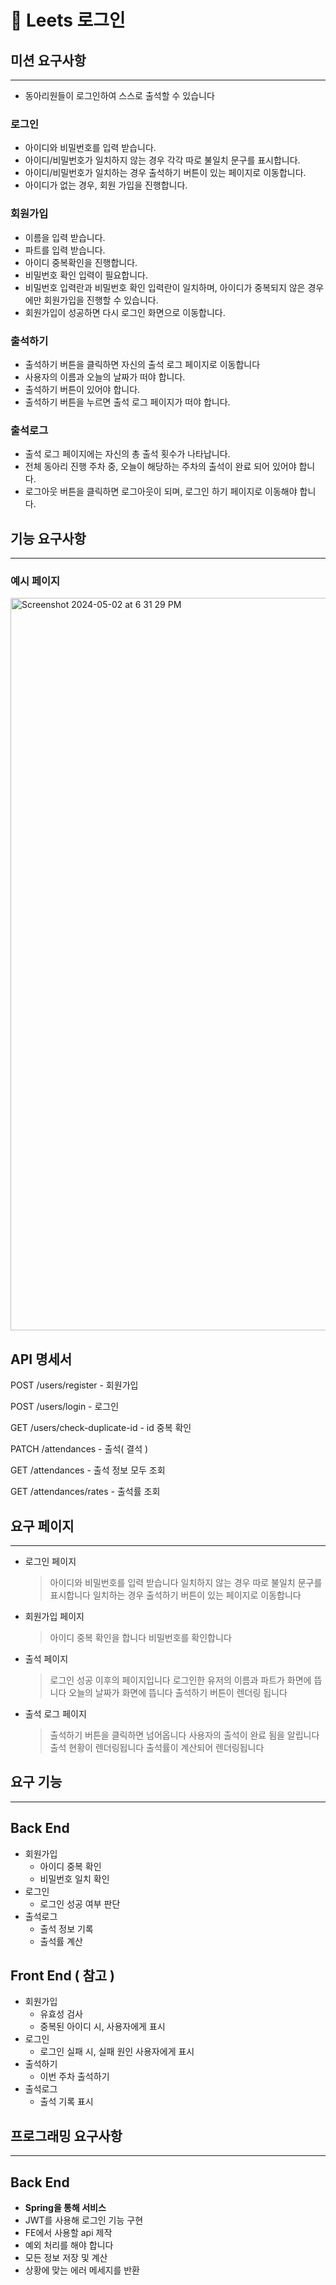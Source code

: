 # 🥸 Leets 로그인

## 미션 요구사항

---

- 동아리원들이 로그인하여 스스로 출석할 수 있습니다

### 로그인

- 아이디와 비밀번호를 입력 받습니다.
- 아이디/비밀번호가 일치하지 않는 경우 각각 따로 불일치 문구를 표시합니다.
- 아이디/비밀번호가 일치하는 경우 출석하기 버튼이 있는 페이지로 이동합니다.
- 아이디가 없는 경우, 회원 가입을 진행합니다.

### 회원가입

- 이름을 입력 받습니다.
- 파트를 입력 받습니다.
- 아이디 중복확인을 진행합니다.
- 비밀번호 확인 입력이 필요합니다.
- 비밀번호 입력란과 비밀번호 확인 입력란이 일치하며, 아이디가 중복되지 않은 경우에만 회원가입을 진행할 수 있습니다.
- 회원가입이 성공하면 다시 로그인 화면으로 이동합니다.

### 출석하기

- 출석하기 버튼을 클릭하면 자신의 출석 로그 페이지로 이동합니다
- 사용자의 이름과 오늘의 날짜가 떠야 합니다.
- 출석하기 버튼이 있어야 합니다.
- 출석하기 버튼을 누르면 출석 로그 페이지가 떠야 합니다.

### 출석로그

- 출석 로그 페이지에는 자신의 총 출석 횟수가 나타납니다.
- 전체 동아리 진행 주차 중, 오늘이 해당하는 주차의 출석이 완료 되어 있어야 합니다.
- 로그아웃 버튼을 클릭하면 로그아웃이 되며, 로그인 하기 페이지로 이동해야 합니다.

## 기능 요구사항

---
### 예시 페이지
<img width="1172" alt="Screenshot 2024-05-02 at 6 31 29 PM" src="https://github.com/Leets-Official/leets-login-spring/assets/136783693/ed4ad02b-4b69-4ef8-b7ca-22c78931bc2e">

## API 명세서

POST /users/register - 회원가입

POST /users/login - 로그인

GET /users/check-duplicate-id - id 중복 확인

PATCH /attendances - 출석( 결석 )

GET /attendances - 출석 정보 모두 조회

GET /attendances/rates - 출석률 조회

## 요구 페이지

---

- 로그인 페이지

  > 아이디와 비밀번호를 입력 받습니다
  일치하지 않는 경우 따로 불일치 문구를 표시합니다
  일치하는 경우 출석하기 버튼이 있는 페이지로 이동합니다

- 회원가입 페이지

  > 아이디 중복 확인을 합니다
  비밀번호를 확인합니다

- 출석 페이지

  > 로그인 성공 이후의 페이지입니다
  로그인한 유저의 이름과 파트가 화면에 뜹니다
  오늘의 날짜가 화면에 뜹니다
  출석하기 버튼이 렌더링 됩니다

- 출석 로그 페이지

  > 출석하기 버튼을 클릭하면 넘어옵니다
  사용자의 출석이 완료 됨을 알립니다
  출석 현황이 렌더링됩니다
  출석률이 계산되어 렌더링됩니다

## 요구 기능

---

## Back End

- 회원가입
    - 아이디 중복 확인
    - 비밀번호 일치 확인
- 로그인
    - 로그인 성공 여부 판단
- 출석로그
    - 출석 정보 기록
    - 출석률 계산

## Front End ( 참고 )

- 회원가입
    - 유효성 검사
    - 중복된 아이디 시, 사용자에게 표시
- 로그인
    - 로그인 실패 시, 실패 원인 사용자에게 표시
- 출석하기
    - 이번 주차 출석하기
- 출석로그
    - 출석 기록 표시

## 프로그래밍 요구사항

---
## Back End
- **Spring을 통해 서비스**
- JWT를 사용해 로그인 기능 구현
- FE에서 사용할 api 제작
- 예외 처리를 해야 합니다
- 모든 정보 저장 및 계산
- 상황에 맞는 에러 메세지를 반환
